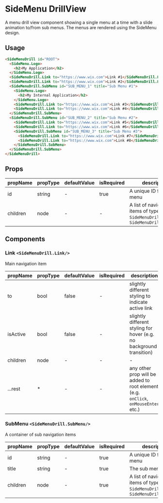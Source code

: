 # SideMenu DrillView

A menu drill view component showing a single menu at a time with a slide animation to/from sub menus.
The menus are rendered using the SideMenu design.


## Usage

```html
<SideMenuDrill id="ROOT">
  <SideMenu.Logo>
    <h2>My Application</h2>
  </SideMenu.Logo>
  <SideMenuDrill.Link to="https://www.wix.com">Link #1</SideMenuDrill.Link>
  <SideMenuDrill.Link to="https://www.wix.com">Link #2</SideMenuDrill.Link>
  <SideMenuDrill.SubMenu id="SUB_MENU_1" title="Sub Menu #1">
    <SideMenu.Logo>
      <h2>My Internal Application</h2>
    </SideMenu.Logo>
    <SideMenuDrill.Link to="https://www.wix.com">Link #3</SideMenuDrill.Link>
    <SideMenuDrill.Link to="https://www.wix.com">Link #4</SideMenuDrill.Link>
  </SideMenuDrill.SubMenu>
  <SideMenuDrill.SubMenu id="SUB_MENU_2" title="Sub Menu #2">
    <SideMenuDrill.Link to="https://www.wix.com">Link #5</SideMenuDrill.Link>
    <SideMenuDrill.Link to="https://www.wix.com">Link #6</SideMenuDrill.Link>
    <SideMenuDrill.SubMenu id="SUB_MENU_3" title="Sub Menu #3">
      <SideMenuDrill.Link to="https://www.wix.com">Link #7</SideMenuDrill.Link>
      <SideMenuDrill.Link to="https://www.wix.com">Link #8</SideMenuDrill.Link>
    </SideMenuDrill.SubMenu>
  </SideMenuDrill.SubMenu>
</SideMenuDrill>
```

## Props

| propName          | propType | defaultValue | isRequired | description                                                                        |
| -                 | -        | -            | -          | -                                                                                  |
| id                | string   | -            | true       | A unique ID for the menu                                                           |
| children          | node     | -            | -          | A list of navigation items of types `SideMenuDrill.Link`, `SideMenuDrill.SubMenu`  |

## Components

### Link `<SideMenuDrill.Link/>`

Main navigation item

| propName          | propType | defaultValue | isRequired | description                                                                        |
| -                 | -        | -            | -          | -                                                                                  |
| to                | bool     | false        | -          | slightly different styling to indicate active link                                 |
| isActive          | bool     | false        | -          | slightly different styling for hover (e.g. no background transition)               |
| children          | node     | -            | -          | -                                                                                  |
| ...rest           | *        | -            | -          | any other prop will be added to root element (e.g. `onClick`, `onMouseEnter` etc.) |

### SubMenu `<SideMenuDrill.SubMenu/>`

A container of sub navigation items

| propName          | propType | defaultValue | isRequired | description                                                                        |
| -                 | -        | -            | -          | -                                                                                  |
| id                | string   | -            | true       | A unique ID for the menu                                                           |
| title             | string   | -            | true       | The sub menu's title                                                               |
| children          | node     | -            | true       | A list of navigation items of types `SideMenuDrill.Link`, `SideMenuDrill.SubMenu`  |